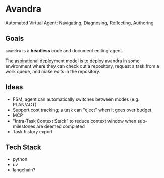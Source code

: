 # Avandra

Automated
Virtual
Agent;
Navigating,
Diagnosing,
Reflecting,
Authoring

## Goals

`avandra` is a **headless** code and document editing agent.

The aspirational deployment model is to deploy avandra in some environment where they
can check out a repository, request a task from a work queue, and make edits in the
repository. 

## Ideas

* FSM; agent can automatically switches between modes (e.g. PLAN/ACT)
* Support cost tracking; a task can "eject" when it goes over budget
* MCP
* "Intra-Task Context Stack" to reduce context window when sub-milestones are deemed completed
* Task history export

## Tech Stack

* python
* uv
* langchain?
